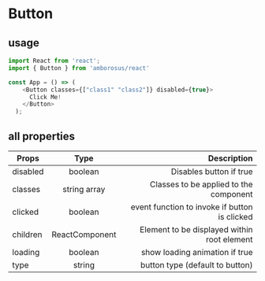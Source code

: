 # Button

## usage

```javascript
import React from 'react';
import { Button } from 'amborosus/react'

const App = () => (
    <Button classes={["class1" "class2"]} disabled={true}>
      Click Me!
    </Button>
  );
```

## all properties


| Props        | Type           | Description                                    |
| ------------ |:-------------: | ----------------------------------------------:|
| disabled     | boolean        | Disables button if true                        |
| classes      | string array   | Classes to be applied to the component         |
| clicked      | boolean        | event function to invoke if button is clicked  |
| children     | ReactComponent | Element to be displayed within root element    |
| loading      | boolean        | show loading animation if true                 |
| type         | string         | button type (default to button)                |